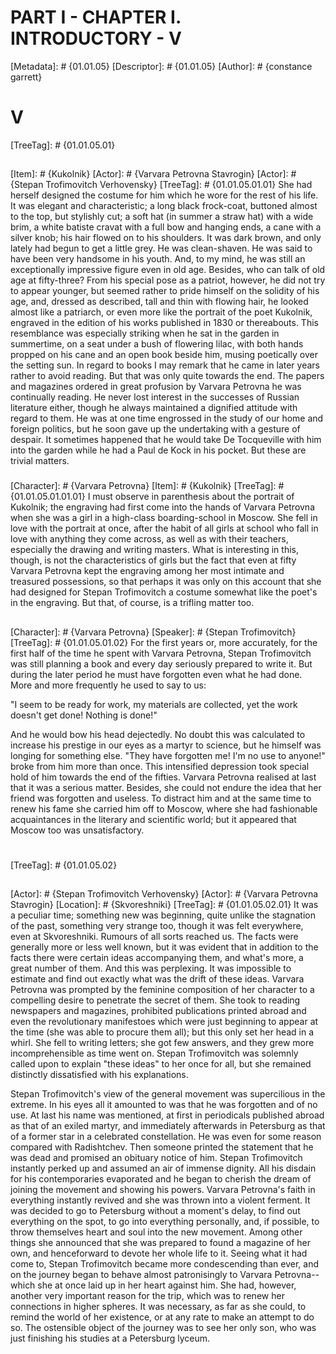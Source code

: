 # PART I - CHAPTER I. INTRODUCTORY - V
[Metadata]: # {01.01.05}
[Descriptor]: # {01.01.05}
[Author]: # {constance garrett}
# V
[TreeTag]: # {01.01.05.01}

## 
[Item]: # {Kukolnik}
[Actor]: # {Varvara Petrovna Stavrogin}
[Actor]: # {Stepan Trofimovitch Verhovensky}
[TreeTag]: # {01.01.05.01.01}
She had herself designed the costume for him which he wore for the rest of his
life. It was elegant and characteristic; a long black frock-coat, buttoned
almost to the top, but stylishly cut; a soft hat (in summer a straw hat) with a
wide brim, a white batiste cravat with a full bow and hanging ends, a cane with
a silver knob; his hair flowed on to his shoulders. It was dark brown, and only
lately had begun to get a little grey. He was clean-shaven. He was said to have
been very handsome in his youth. And, to my mind, he was still an exceptionally
impressive figure even in old age. Besides, who can talk of old age at
fifty-three? From his special pose as a patriot, however, he did not try to
appear younger, but seemed rather to pride himself on the solidity of his age,
and, dressed as described, tall and thin with flowing hair, he looked almost
like a patriarch, or even more like the portrait of the poet Kukolnik, engraved
in the edition of his works published in 1830 or thereabouts. This resemblance
was especially striking when he sat in the garden in summertime, on a seat
under a bush of flowering lilac, with both hands propped on his cane and an
open book beside him, musing poetically over the setting sun. In regard to
books I may remark that he came in later years rather to avoid reading. But
that was only quite towards the end. The papers and magazines ordered in great
profusion by Varvara Petrovna he was continually reading. He never lost
interest in the successes of Russian literature either, though he always
maintained a dignified attitude with regard to them. He was at one time
engrossed in the study of our home and foreign politics, but he soon gave up
the undertaking with a gesture of despair. It sometimes happened that he would
take De Tocqueville with him into the garden while he had a Paul de Kock in his
pocket. But these are trivial matters.

### 
[Character]: # {Varvara Petrovna}
[Item]: # {Kukolnik}
[TreeTag]: # {01.01.05.01.01.01}
I must observe in parenthesis about the portrait of Kukolnik; the engraving had
first come into the hands of Varvara Petrovna when she was a girl in a
high-class boarding-school in Moscow. She fell in love with the portrait at
once, after the habit of all girls at school who fall in love with anything
they come across, as well as with their teachers, especially the drawing and
writing masters. What is interesting in this, though, is not the
characteristics of girls but the fact that even at fifty Varvara Petrovna kept
the engraving among her most intimate and treasured possessions, so that
perhaps it was only on this account that she had designed for Stepan
Trofimovitch a costume somewhat like the poet's in the engraving. But that, of
course, is a trifling matter too.

## 
[Character]: # {Varvara Petrovna}
[Speaker]: # {Stepan Trofimovitch}
[TreeTag]: # {01.01.05.01.02}
For the first years or, more accurately, for the first half of the time he
spent with Varvara Petrovna, Stepan Trofimovitch was still planning a book and
every day seriously prepared to write it. But during the later period he must
have forgotten even what he had done. More and more frequently he used to say
to us:

"I seem to be ready for work, my materials are collected, yet the work doesn't
get done! Nothing is done!"

And he would bow his head dejectedly. No doubt this was calculated to increase
his prestige in our eyes as a martyr to science, but he himself was longing for
something else. "They have forgotten me! I'm no use to anyone!" broke from him
more than once. This intensified depression took special hold of him towards
the end of the fifties. Varvara Petrovna realised at last that it was a serious
matter. Besides, she could not endure the idea that her friend was forgotten
and useless. To distract him and at the same time to renew his fame she carried
him off to Moscow, where she had fashionable acquaintances in the literary and
scientific world; but it appeared that Moscow too was unsatisfactory.

# 
[TreeTag]: # {01.01.05.02}

## 
[Actor]: # {Stepan Trofimovitch Verhovensky}
[Actor]: # {Varvara Petrovna Stavrogin}
[Location]: # {Skvoreshniki}
[TreeTag]: # {01.01.05.02.01}
It was a peculiar time; something new was beginning, quite unlike the
stagnation of the past, something very strange too, though it was felt
everywhere, even at Skvoreshniki. Rumours of all sorts reached us. The facts
were generally more or less well known, but it was evident that in addition to
the facts there were certain ideas accompanying them, and what's more, a great
number of them. And this was perplexing. It was impossible to estimate and find
out exactly what was the drift of these ideas. Varvara Petrovna was prompted by
the feminine composition of her character to a compelling desire to penetrate
the secret of them. She took to reading newspapers and magazines, prohibited
publications printed abroad and even the revolutionary manifestoes which were
just beginning to appear at the time (she was able to procure them all); but
this only set her head in a whirl. She fell to writing letters; she got few
answers, and they grew more incomprehensible as time went on. Stepan
Trofimovitch was solemnly called upon to explain "these ideas" to her once for
all, but she remained distinctly dissatisfied with his explanations.

Stepan Trofimovitch's view of the general movement was supercilious in the
extreme. In his eyes all it amounted to was that he was forgotten and of no
use. At last his name was mentioned, at first in periodicals published abroad
as that of an exiled martyr, and immediately afterwards in Petersburg as that
of a former star in a celebrated constellation. He was even for some reason
compared with Radishtchev. Then someone printed the statement that he was dead
and promised an obituary notice of him. Stepan Trofimovitch instantly perked up
and assumed an air of immense dignity. All his disdain for his contemporaries
evaporated and he began to cherish the dream of joining the movement and
showing his powers. Varvara Petrovna's faith in everything instantly revived
and she was thrown into a violent ferment. It was decided to go to Petersburg
without a moment's delay, to find out everything on the spot, to go into
everything personally, and, if possible, to throw themselves heart and soul
into the new movement. Among other things she announced that she was prepared
to found a magazine of her own, and henceforward to devote her whole life to
it. Seeing what it had come to, Stepan Trofimovitch became more condescending
than ever, and on the journey began to behave almost patronisingly to Varvara
Petrovna--which she at once laid up in her heart against him. She had, however,
another very important reason for the trip, which was to renew her connections
in higher spheres. It was necessary, as far as she could, to remind the world
of her existence, or at any rate to make an attempt to do so. The ostensible
object of the journey was to see her only son, who was just finishing his
studies at a Petersburg lyceum.

